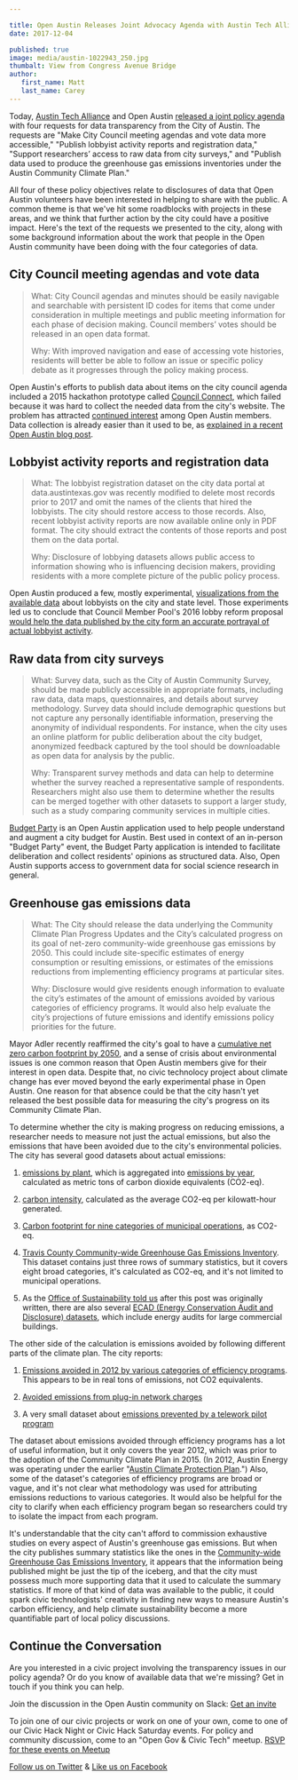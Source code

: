 ```yaml
---

title: Open Austin Releases Joint Advocacy Agenda with Austin Tech Alliance
date: 2017-12-04

published: true
image: media/austin-1022943_250.jpg
thumbalt: View from Congress Avenue Bridge
author:
   first_name: Matt
   last_name: Carey
---
```


Today, [Austin Tech Alliance](https://www.austintech.org/) and Open Austin [released a joint policy agenda](https://www.austintech.org/austin-tech-alliance-open-austin-release-joint-advocacy-agenda/) with four requests for data transparency from the City of Austin. The requests are "Make City Council meeting agendas and vote data more accessible," "Publish lobbyist activity reports and registration data," "Support researchers’ access to raw data from city surveys," and "Publish data used to produce the greenhouse gas emissions inventories under the Austin Community Climate Plan."

All four of these policy objectives relate to disclosures of data that Open Austin volunteers have been interested in helping to share with the public. A common theme is that we've hit some roadblocks with projects in these areas, and we think that further action by the city could have a positive impact. Here's the text of the requests we presented to the city, along with some background information about the work that people in the Open Austin community have been doing with the four categories of data.

## City Council meeting agendas and vote data

> What: City Council agendas and minutes should be easily navigable and searchable with persistent ID codes for items that come under consideration in multiple meetings and public meeting information for each phase of decision making. Council members’ votes should be released in an open data format.
>
> Why: With improved navigation and ease of accessing vote histories, residents will better be able to follow an issue or specific policy debate as it progresses through the policy making process.

Open Austin's efforts to publish data about items on the city council agenda included a 2015 hackathon prototype called [Council Connect](https://github.com/open-austin/council-connect), which failed because it was hard to collect the needed data from the city's website. The problem has attracted [continued interest](https://github.com/open-austin/project-ideas/issues/94) among Open Austin members. Data collection is already easier than it used to be, as [explained in a recent Open Austin blog post](https://www.open-austin.org/blog/2017/10/05/changes-in-access-to-Austins-local-legislative-data).

## Lobbyist activity reports and registration data

> What: The lobbyist registration dataset on the city data portal at data.austintexas.gov was recently modified to delete most records prior to 2017 and omit the names of the clients that hired the lobbyists. The city should restore access to those records. Also, recent lobbyist activity reports are now available online only in PDF format. The city should extract the contents of those reports and post them on the data portal.
>
> Why: Disclosure of lobbying datasets allows public access to information showing who is influencing decision makers, providing residents with a more complete picture of the public policy process.

Open Austin produced a few, mostly experimental, [visualizations from the available data](https://www.open-austin.org/projects/lobbying-in-austin.html) about lobbyists on the city and state level. Those experiments led us to conclude that Council Member Pool's 2016 lobby reform proposal [would help the data published by the city form an accurate portrayal of actual lobbyist activity](https://www.open-austin.org/blog/2016/06/12/finding-a-story-in-austins-lobbying-data).

## Raw data from city surveys

> What: Survey data, such as the City of Austin Community Survey, should be made publicly accessible in appropriate formats, including raw data, data maps, questionnaires, and details about survey methodology. Survey data should include demographic questions but not capture any personally identifiable information, preserving the anonymity of individual respondents. For instance, when the city uses an online platform for public deliberation about the city budget, anonymized feedback captured by the tool should be downloadable as open data for analysis by the public.
>
> Why: Transparent survey methods and data can help to determine whether the survey reached a representative sample of respondents. Researchers might also use them to determine whether the results can be merged together with other datasets to support a larger study, such as a study comparing community services in multiple cities.

[Budget Party](http://austinbudget.party/home) is an Open Austin application used to help people understand and augment a city budget for Austin. Best used in context of an in-person "Budget Party" event, the Budget Party application is intended to facilitate deliberation and collect residents' opinions as structured data. Also, Open Austin supports access to government data for social science research in general.

## Greenhouse gas emissions data

> What: The City should release the data underlying the Community Climate Plan Progress Updates and the City’s calculated progress on its goal of net-zero community-wide greenhouse gas emissions by 2050. This could include site-specific estimates of energy consumption or resulting emissions, or estimates of the emissions reductions from implementing efficiency programs at particular sites.
>
> Why: Disclosure would give residents enough information to evaluate the city’s estimates of the amount of emissions avoided by various categories of efficiency programs. It would also help evaluate the city’s projections of future emissions and identify emissions policy priorities for the future.

Mayor Adler recently reaffirmed the city's goal to have a [cumulative net zero carbon footprint by 2050](http://kxan.com/2017/11/28/austin-and-georgetown-mayors-talk-renewable-impacts-and-climate-change/), and a sense of crisis about environmental issues is one common reason that Open Austin members give for their interest in open data. Despite that, no civic technolocy project about climate change has ever moved beyond the early experimental phase in Open Austin. One reason for that absence could be that the city hasn't yet released the best possible data for measuring the city's progress on its Community Climate Plan.

To determine whether the city is making progress on reducing emissions, a researcher needs to measure not just the actual emissions, but also the emissions that have been avoided due to the city's environmental policies. The city has several good datasets about actual emissions:

1. [emissions by plant](https://data.austintexas.gov/Utilities-and-City-Services/Emissions-By-Plant/ukf5-i76d/data), which is aggregated into [emissions by year](https://data.austintexas.gov/Utilities-and-City-Services/CO2-emissions-by-year/e25g-t5zh), calculated as metric tons of carbon dioxide equivalents (CO2-eq).

2. [carbon intensity](https://data.austintexas.gov/Utilities-and-City-Services/Carbon-Intensity/hetr-8wqd), calculated as the average CO2-eq per kilowatt-hour generated.

3. [Carbon footprint for nine categories of municipal operations](https://data.austintexas.gov/City-Government/Municipal-Carbon-Footprint/acyh-8suc), as CO2-eq.

4. [Travis County Community-wide Greenhouse Gas Emissions Inventory](https://data.austintexas.gov/City-Government/Travis-County-Community-wide-Greenhouse-Gas-Emissi/3maj-7ecz). This dataset contains just three rows of summary statistics, but it covers eight broad categories, it's calculated as CO2-eq, and it's not limited to municipal operations.

5. As the [Office of Sustainability told us](https://medium.com/open-austin/office-of-sustainability-offers-guidance-for-civic-climate-data-2faf348efef4) after this post was originally written, there are also several [ECAD (Energy Conservation Audit and Disclosure) datasets](https://data.austintexas.gov/browse?q=ECAD&sortBy=relevance&page=1), which include energy audits for large commercial buildings.

The other side of the calculation is emissions avoided by following different parts of the climate plan. The city reports:

1. [Emissions avoided in 2012 by various categories of efficiency programs](https://data.austintexas.gov/Utilities-and-City-Services/Energy-Efficiency-Avoided-Emissions-2012/69ir-67ws). This appears to be in real tons of emissions, not CO2 equivalents.

2. [Avoided emissions from plug-in network charges](https://data.austintexas.gov/City-Government/Economy-Creativity-Avoided-emissions-from-plug-in-/wqg5-bweh)

3. A very small dataset about [emissions prevented by a telework pilot program](https://data.austintexas.gov/Utilities-and-City-Services/Austin-Resource-Recovery-Telework-Pilot/ac5x-csd7)

The dataset about emissions avoided through efficiency programs has a lot of useful information, but it only covers the year 2012, which was prior to the adoption of the Community Climate Plan in 2015. (In 2012, Austin Energy was operating under the earlier "[Austin Climate Protection Plan](https://austinenergy.com/ae/about/environment/austin-climate-protection-plan).") Also, some of the dataset's categories of efficiency programs are broad or vague, and it's not clear what methodology was used for attributing emissions reductions to various categories. It would also be helpful for the city to clarify when each efficiency program began so researchers could try to isolate the impact from each program.

It's understandable that the city can't afford to commission exhaustive studies on every aspect of Austin's greenhouse gas emissions. But when the city publishes summary statistics like the ones in the [Community-wide Greenhouse Gas Emissions Inventory](https://data.austintexas.gov/City-Government/Travis-County-Community-wide-Greenhouse-Gas-Emissi/3maj-7ecz), it appears that the information being published might be just the tip of the iceberg, and that the city must possess much more supporting data that it used to calculate the summary statistics. If more of that kind of data was available to the public, it could spark civic technologists' creativity in finding new ways to measure Austin's carbon efficiency, and help climate sustainability become a more quantifiable part of local policy discussions.


## Continue the Conversation

Are you interested in a civic project involving the transparency issues in our policy agenda? Or do you know of available data that we're missing? Get in touch if you think you can help.

Join the discussion in the Open Austin community on Slack: [Get an invite](http://slack.open-austin.org/)

To join one of our civic projects or work on one of your own, come to one of our Civic Hack Night or Civic Hack Saturday events. For policy and community discussion, come to an "Open Gov & Civic Tech" meetup. [RSVP for these events on Meetup](http://www.meetup.com/Open-Austin/)

[Follow us on Twitter](https://twitter.com/openaustin?lang=en)
& [Like us on Facebook](https://www.facebook.com/Open-Austin-412390968837071/)

